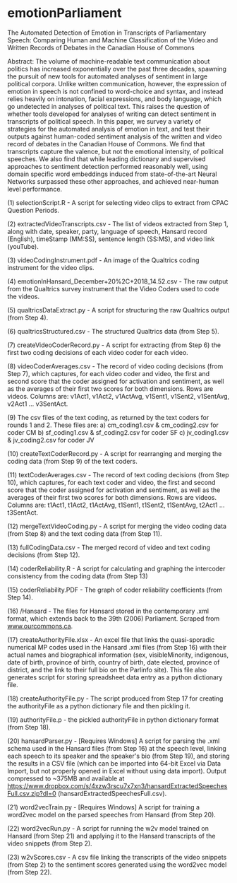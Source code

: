 # emotionParliament
The Automated Detection of Emotion in Transcripts of Parliamentary Speech: Comparing Human and Machine Classification of the Video and Written Records of Debates in the Canadian House of Commons

Abstract: The volume of machine-readable text communication about politics has increased exponentially over the past three decades, spawning the pursuit of new tools for automated analyses of sentiment in large political corpora.  Unlike written communication, however, the expression of emotion in speech is not confined to word-choice and syntax, and instead relies heavily on intonation, facial expressions, and body language, which go undetected in analyses of political text.  This raises the question of whether tools developed for analyses of writing can detect sentiment in transcripts of political speech.  In this paper, we survey a variety of strategies for the automated analysis of emotion in text, and test their outputs against human-coded sentiment analysis of the written and video record of debates in the Canadian House of Commons. We find that transcripts capture the valence, but not the emotional intensity, of political speeches. We also find that while leading dictionary and supervised approaches to sentiment detection performed reasonably well, using domain specific word embeddings induced from state-of-the-art Neural Networks surpassed these other approaches, and achieved near-human level performance. 

(1) selectionScript.R - A script for selecting video clips to extract from CPAC Question Periods.

(2) extractedVideoTranscripts.csv - The list of videos extracted from Step 1, along with date, speaker, party, language of speech, Hansard record (English), timeStamp (MM:SS), sentence length (SS:MS), and video link (youTube). 

(3) videoCodingInstrument.pdf - An image of the Qualtrics coding instrument for the video clips.

(4) emotionInHansard_December+20%2C+2018_14.52.csv - The raw output from the Qualtrics survey instrument that the Video Coders used to code the videos.

(5) qualtricsDataExtract.py - A script for structuring the raw Qualtrics output (from Step 4).  

(6) qualtricsStructured.csv - The structured Qualtrics data (from Step 5).

(7) createVideoCoderRecord.py - A script for extracting (from Step 6) the first two coding decisions of each video coder for each video.

(8) videoCoderAverages.csv - The record of video coding decisions (from Step 7), which captures, for each video coder and video, the first and second score that the coder assigned for activation and sentiment, as well as the averages of their first two scores for both dimensions. Rows are videos.  Columns are: v1Act1, v1Act2, v1ActAvg, v1Sent1, v1Sent2, v1SentAvg, v2Act1 ... v3SentAct. 

(9) The csv files of the text coding, as returned by the text coders for rounds 1 and 2.  These files are:
                a) cm_coding1.csv & cm_coding2.csv for coder CM
                b) sf_coding1.csv & sf_coding2.csv for coder SF
                c) jv_coding1.csv & jv_coding2.csv for coder JV

(10) createTextCoderRecord.py - A script for rearranging and merging the coding data (from Step 9) of the text coders.

(11) textCoderAverages.csv - The record of text coding decisions (from Step 10), which captures, for each text coder and video, the first and second score that the coder assigned for activation and sentiment, as well as the averages of their first two scores for both dimensions. Rows are videos.  Columns are: t1Act1, t1Act2, t1ActAvg, t1Sent1, t1Sent2, t1SentAvg, t2Act1 ... t3SentAct. 

(12) mergeTextVideoCoding.py - A script for merging the video coding data (from Step 8) and the text coding data (from Step 11).

(13) fullCodingData.csv - The merged record of video and text coding decisions (from Step 12).

(14) coderReliability.R - A script for calculating and graphing the intercoder consistency from the coding data (from Step 13) 

(15) coderReliability.PDF - The graph of coder reliability coefficients (from Step 14).

(16) /Hansard - The files for Hansard stored in the contemporary .xml format, which extends back to the 39th (2006) Parliament.  Scraped from www.ourcommons.ca.

(17) createAuthorityFile.xlsx - An excel file that links the quasi-sporadic numerical MP codes used in the Hansard .xml files (from Step 16) with their actual names and biographical information (sex, visibleMinority, indigenous, date of birth, province of birth, country of birth, date elected, province of district, and the link to their full bio on the Parlinfo site). This file also generates script for storing spreadsheet data entry as a python dictionary file.

(18) createAuthorityFile.py - The script produced from Step 17 for creating the authorityFile as a python dictionary file and then pickling it.  

(19) authorityFile.p - the pickled authorityFile in python dictionary format (from Step 18).

(20) hansardParser.py - [Requires Windows] A script for parsing the .xml schema used in the Hansard files (from Step 16) at the speech level, linking each speech to its speaker and the speaker's bio (from Step 19), and storing the results in a CSV file (which can be imported into 64-bit Excel via Data Import, but not properly opened in Excel without using data import). Output compressed to ~375MB and available at https://www.dropbox.com/s/4xzw3rscu7x7xn3/hansardExtractedSpeechesFull.csv.zip?dl=0 (hansardExtractedSpeechesFull.csv).

(21) word2vecTrain.py - [Requires Windows] A script for training a word2vec model on the parsed speeches from Hansard (from Step 20).

(22) word2vecRun.py - A script for running the w2v model trained on Hansard (from Step 21) and applying it to the Hansard
transcripts of the video snippets (from Step 2).  

(23) w2vScores.csv - A csv file linking the transcripts of the video snippets (from Step 2) to the sentiment scores generated
using the word2vec model (from Step 22).  










